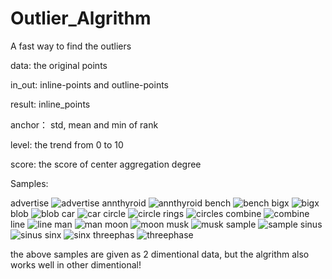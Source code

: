 # Outlier_Algrithm
A fast way to find the outliers

data:      the original points


in_out:    inline-points and outline-points


result:    inline_points


anchor：   std, mean and min of rank


level:    the trend from 0 to 10


score:    the score of center aggregation degree


Samples:

advertise
![advertise](https://user-images.githubusercontent.com/31699390/163718497-9f95e4ff-fdfb-4501-8b55-79e6775eaadb.png)
annthyroid
![annthyroid](https://user-images.githubusercontent.com/31699390/163718503-79e7e90f-1bcd-4753-ac06-3cfdd2f49c83.png)
bench
![bench](https://user-images.githubusercontent.com/31699390/163718506-a82f56b8-0995-42db-b79c-0026673328a8.png)
bigx
![bigx](https://user-images.githubusercontent.com/31699390/163718508-e2deda30-9d64-422d-b8e8-5b349637c45f.png)
blob
![blob](https://user-images.githubusercontent.com/31699390/163718532-cbe04340-9e79-4ef0-911d-60eefa633e7b.png)
car
![car](https://user-images.githubusercontent.com/31699390/163718536-5391a5d8-3fe4-46a2-a825-7c17c7247885.png)
circle
![circle](https://user-images.githubusercontent.com/31699390/163718546-47e2eac3-3e10-4bdf-8f0a-f2e33ae20bc0.png)
rings
![circles](https://user-images.githubusercontent.com/31699390/163718552-83e563f7-4eb6-4006-8d2d-a46ac159009a.png)
combine
![combine](https://user-images.githubusercontent.com/31699390/163718557-b9e2650f-3b54-4e38-b9b8-b3da44322aac.png)
line
![line](https://user-images.githubusercontent.com/31699390/163718572-2ba4b7ac-8e01-4d14-a844-1437a10d99a5.png)
man
![man](https://user-images.githubusercontent.com/31699390/163718618-5d6d6a1f-5cfd-4045-b586-738aa605dce3.png)
moon
![moon](https://user-images.githubusercontent.com/31699390/163718621-4fad3974-f244-4185-b6e3-88dd6b262465.png)
musk
![musk](https://user-images.githubusercontent.com/31699390/163718629-d94a1304-e0e5-44ea-94a5-a96110769514.png)
sample
![sample](https://user-images.githubusercontent.com/31699390/163718641-5579996e-e93b-4f51-b350-9686455dfd44.png)
sinus
![sinus](https://user-images.githubusercontent.com/31699390/163718651-bb11489e-b3c8-4b8f-86d8-5b456a737834.png)
sinx
![sinx](https://user-images.githubusercontent.com/31699390/163718655-26fb6016-624d-44e4-9ea8-1bf9f165a1c1.png)
threephas
![threephase](https://user-images.githubusercontent.com/31699390/163718665-e5404900-b08c-4485-b88f-f3e5fcc13f02.png)

the above samples are given as 2 dimentional data, but the algrithm also works well in other dimentional!
